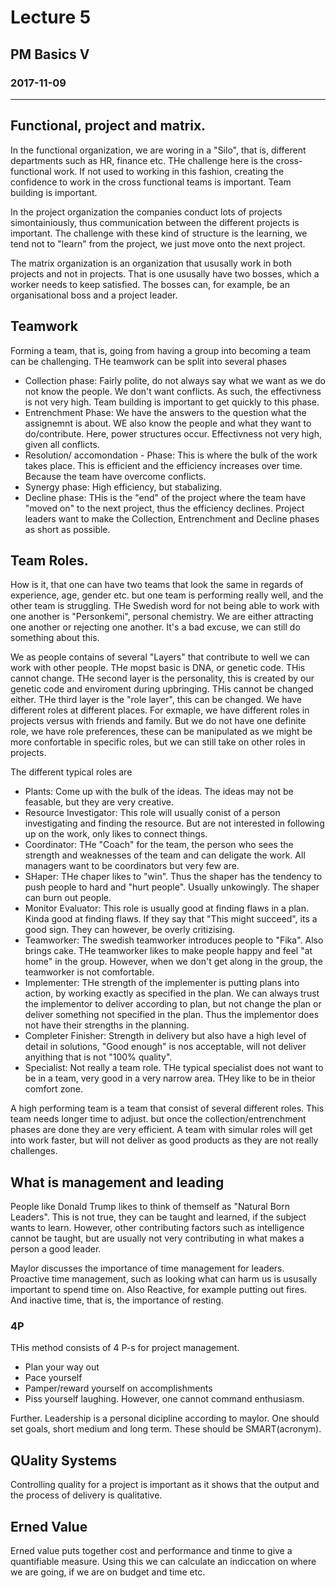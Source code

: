 # Lecture 5
## PM Basics V
### 2017-11-09
---
## Functional, project and matrix. 
In the functional organization, we are woring in a "Silo", that is, different departments such as HR, finance etc. THe challenge here is the cross-functional work. If not used to working in this fashion, creating the confidence to work in the cross functional teams is important. Team building is important.

In the project organization the companies conduct lots of projects simontainiously, thus communication between the different projects is important. The challenge with these kind of structure is the learning, we tend not to "learn" from the project, we just move onto the next project.

The matrix organization is an organization that ususally work in both projects and not in projects. That is one ususally have two bosses, which a worker needs to keep satisfied. The bosses can, for example, be an organisational boss and a project leader. 

## Teamwork
Forming a team, that is, going from having a group into becoming a team can be challenging. THe teamwork can be split into several phases
* Collection phase: Fairly polite, do not always say what we want as we do not know the people. We don't want conflicts. As such, the effectivness is not very high. Team building is important to get quickly to this phase.
* Entrenchment Phase: We have the answers to the question what the assignemnt is about. WE also know the people and what they want to do/contribute. Here, power structures occur. Effectivness not very high, given all conflicts.
* Resolution/ accomondation - Phase: This is where the bulk of the work takes place. This is efficient and the efficiency increases over time. Because the team have overcome conflicts.
* Synergy phase: High efficiency, but stabalizing.
* Decline phase: THis is the "end" of the project where the team have "moved on" to the next project, thus the efficiency declines. 
Project leaders want to make the Collection, Entrenchment and Decline phases as short as possible.

## Team Roles.
How is it, that one can have two teams that look the same in regards of experience, age, gender etc. but one team is performing really well, and the other team is struggling. THe Swedish word for not being able to work with one another is "Personkemi", personal chemistry. We are either attracting one another or rejecting one another. It's a bad excuse, we can still do something about this. 

We as people contains of several "Layers" that contribute to well we can work with other people. THe mopst basic is DNA, or genetic code. THis cannot change. 
THe second layer is the personality, this is created by our genetic code and enviroment during upbringing. THis cannot be changed either.
THe third layer is the "role layer", this can be changed. We have different roles at different places. For exmaple, we have different roles in projects versus with friends and family. But we do not have one definite role, we have role preferences, these can be manipulated as we might be more confortable in specific roles, but we can still take on other roles in projects. 

The different typical roles are 
* Plants: Come up with the bulk of the ideas. The ideas may not be feasable, but they are very creative.
* Resource Investigator: This role will usually conist of a person investigating and finding the resource. But are not interested in following up on the work, only likes to connect things. 
* Coordinator: THe "Coach" for the team, the person who sees the strength and weaknesses of the team and can deligate the work. All managers want to be coordinators but very few are. 
* SHaper: THe chaper likes to "win". Thus the shaper has the tendency to push people to hard and "hurt people". Usually unkowingly. The shaper can burn out people. 
* Monitor Evaluator: This role is usually good at finding flaws in a plan. Kinda good at finding flaws. If they say that "This might succeed", its a good sign. They can however, be overly critizising.
* Teamworker: The swedish teamworker introduces people to "Fika". Also brings cake. THe teamworker likes to make people happy and feel "at home" in the group. However, when we don't get along in the group, the teamworker is not comfortable. 
* Implementer: THe strength of the implementer is putting plans into action, by working exactly as specified in the plan. We can always trust the implementor to deliver according to plan, but not change the plan or deliver something not specified in the plan. Thus the implementor does not have their strengths in the planning. 
* Completer Finisher: Strength in delivery but also have a high level of detail in solutions, "Good enough" is nos acceptable, will not deliver anyithing that is not "100% quality". 
* Specialist: Not really a team role. THe typical specialist does not want to be in a team, very good in a very narrow area. THey like to be in theior comfort zone. 

A high performing team is a team that consist of several different roles. This team needs longer time to adjust.  but once the collection/entrenchment phases are done they are very efficient. A team with simular roles will get into work faster, but will not deliver as good products as they are not really challenges. 


## What is management and leading
People like Donald Trump likes to think of themself as "Natural Born Leaders". This is not true, they can be taught and learned, if the subject wants to learn. However, other contributing factors such as intelligence cannot be taught, but are usually not very contributing in what makes a person a good leader. 

Maylor discusses the importance of time management for leaders. Proactive time management, such as looking what can harm us is ususally important to spend time on. Also Reactive, for example putting out fires. And inactive time, that is, the importance of resting. 

### 4P 
THis method consists of 4 P-s for project management.
* Plan your way out
* Pace yourself
* Pamper/reward yourself on accomplishments
* Piss yourself laughing.
However, one cannot command enthusiasm. 


Further. Leadership is a personal dicipline according to maylor. One should set goals, short medium and long term. These should be SMART(acronym). 

## QUality Systems
Controlling quality for a project is important as it shows that the output and the process of delivery is qualitative. 


## Erned Value 
Erned value puts together cost and performance and tinme to give a quantifiable measure. Using this we can calculate an indiccation on where we are going, if we are on budget and time etc. 

